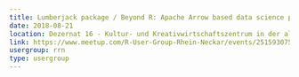 ```yaml
---
title: Lumberjack package / Beyond R: Apache Arrow based data science platform
date: 2018-08-21
location: Dezernat 16 - Kultur- und Kreativwirtschaftszentrum in der alten Feuerwache, Heidelberg
link: https://www.meetup.com/R-User-Group-Rhein-Neckar/events/251593075/
usergroup: rrn
type: usergroup
---
```

